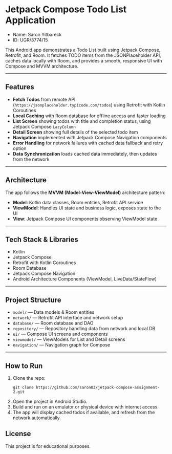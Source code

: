 # Jetpack Compose Todo List Application
- Name: Saron Yitbareck
- ID: UGR/3774/15

This Android app demonstrates a Todo List built using Jetpack Compose, Retrofit, and Room. It fetches TODO items from the JSONPlaceholder API, caches data locally with Room, and provides a smooth, responsive UI with Compose and MVVM architecture.

---

## Features

- **Fetch Todos** from remote API (`https://jsonplaceholder.typicode.com/todos`) using Retrofit with Kotlin Coroutines
- **Local Caching** with Room database for offline access and faster loading
- **List Screen** showing todos with title and completion status, using Jetpack Compose `LazyColumn`
- **Detail Screen** showing full details of the selected todo item
- **Navigation** implemented with Jetpack Compose Navigation components
- **Error Handling** for network failures with cached data fallback and retry option
- **Data Synchronization** loads cached data immediately, then updates from the network

---

## Architecture

The app follows the **MVVM (Model-View-ViewModel)** architecture pattern:

- **Model**: Kotlin data classes, Room entities, Retrofit API service
- **ViewModel**: Handles UI state and business logic, exposes state to the UI
- **View**: Jetpack Compose UI components observing ViewModel state

---

## Tech Stack & Libraries

- Kotlin
- Jetpack Compose
- Retrofit with Kotlin Coroutines
- Room Database
- Jetpack Compose Navigation
- Android Architecture Components (ViewModel, LiveData/StateFlow)

---

## Project Structure

- `model/` — Data models & Room entities
- `network/` — Retrofit API interface and network setup
- `database/` — Room database and DAO
- `repository/` — Repository handling data from network and local DB
- `ui/` — Compose UI screens and components
- `viewmodel/` — ViewModels for List and Detail screens
- `navigation/` — Navigation graph for Compose

---

## How to Run

1. Clone the repo:
   ```
   git clone https://github.com/saron03/jetpack-compose-assignment-2.git
   ```
2. Open the project in Android Studio.
3. Build and run on an emulator or physical device with internet access.
4. The app will display cached todos if available, and refresh from the network automatically.

## License
This project is for educational purposes.

